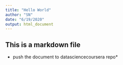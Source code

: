 ```yaml
---
title: "Hello World"
author: "SN"
date: "6/19/2020"
output: html_document
---
```

## This is a markdown file
* push the document to datasciencecoursera repo*